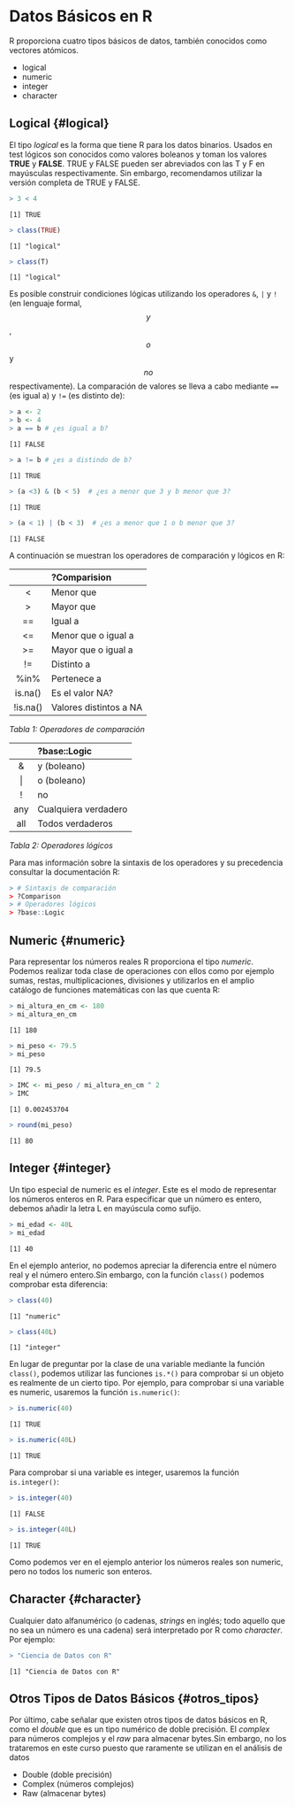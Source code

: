 

# Datos Básicos en R

R proporciona cuatro tipos básicos de datos, también conocidos como vectores atómicos.

- logical
- numeric 
- integer
- character

## Logical {#logical}

El tipo _logical_ es la forma que tiene R para los datos binarios. Usados en test lógicos son conocidos como valores boleanos y toman los valores **TRUE** y **FALSE**. TRUE y FALSE pueden ser abreviados con las T y F en mayúsculas respectivamente. Sin embargo, recomendamos utilizar la versión completa de TRUE y FALSE. 



```r
> 3 < 4
```

```
[1] TRUE
```


```r
> class(TRUE)
```

```
[1] "logical"
```



```r
> class(T)
```

```
[1] "logical"
```


Es posible construir condiciones lógicas utilizando los operadores `&`, `|` y `!` (en lenguaje formal, $$y$$, $$o$$ y $$no$$ respectivamente). La comparación de valores se lleva a cabo mediante `==` (es igual a) y `!=` (es distinto de):


```r
> a <- 2
> b <- 4
> a == b # ¿es igual a b?
```

```
[1] FALSE
```




```r
> a != b # ¿es a distindo de b?
```

```
[1] TRUE
```


```r
> (a <3) & (b < 5)  # ¿es a menor que 3 y b menor que 3?
```

```
[1] TRUE
```



```r
> (a < 1) | (b < 3)  # ¿es a menor que 1 o b menor que 3?
```

```
[1] FALSE
```

A continuación se muestran los operadores de comparación y lógicos en R:

|  | ?Comparision |
| :---: | :--- |
| &lt; | Menor que |
| &gt; | Mayor que |
| == | Igual a |
| &lt;= | Menor que o igual a |
| &gt;= | Mayor que o igual a |
| != | Distinto a |
| %in% | Pertenece a |
| is.na\(\) | Es el valor NA? |
| !is.na\(\) | Valores distintos a NA |
_Tabla 1: Operadores de comparación_


|  | ?base::Logic |
| :---: | :--- |
| & | y \(boleano\) |
| &#124; | o \(boleano\) |
| ! | no |
| any | Cualquiera verdadero |
| all | Todos verdaderos |
_Tabla 2: Operadores lógicos_

Para mas información sobre la sintaxis de los operadores y su precedencia consultar la
documentación R: 


```r
> # Sintaxis de comparación
> ?Comparison
> # Operadores lógicos
> ?base::Logic
```



## Numeric {#numeric}

Para representar los números reales R proporciona el tipo _numeric_. Podemos realizar toda clase de operaciones con ellos como por ejemplo sumas, restas, multiplicaciones, divisiones y utilizarlos en el amplio catálogo de funciones matemáticas con las que cuenta R:



```r
> mi_altura_en_cm <- 180
> mi_altura_en_cm
```

```
[1] 180
```



```r
> mi_peso <- 79.5
> mi_peso
```

```
[1] 79.5
```



```r
> IMC <- mi_peso / mi_altura_en_cm ^ 2
> IMC
```

```
[1] 0.002453704
```



```r
> round(mi_peso)
```

```
[1] 80
```

## Integer {#integer}

Un tipo especial de numeric es el _integer_. Este es el modo de representar los números enteros en R. Para especificar que un número es entero, debemos añadir la letra L en mayúscula como sufijo.



```r
> mi_edad <- 40L
> mi_edad
```

```
[1] 40
```

En el ejemplo anterior, no podemos apreciar la diferencia entre el número real y el número entero.Sin embargo, con la función `class()` podemos comprobar esta diferencia:




```r
> class(40)
```

```
[1] "numeric"
```



```r
> class(40L)
```

```
[1] "integer"
```

En lugar de preguntar por la clase de una variable mediante la función `class()`, podemos utilizar las funciones `is.*()` para comprobar si un objeto es realmente de un cierto tipo. Por ejemplo, para comprobar si una variable es numeric, usaremos la función `is.numeric()`:



```r
> is.numeric(40)
```

```
[1] TRUE
```



```r
> is.numeric(40L)
```

```
[1] TRUE
```

Para comprobar si una variable es integer, usaremos la función `is.integer()`:



```r
> is.integer(40)
```

```
[1] FALSE
```



```r
> is.integer(40L)
```

```
[1] TRUE
```

Como podemos ver en el ejemplo anterior los números reales son numeric, pero no todos los numeric son enteros.

## Character {#character}

Cualquier dato alfanumérico (o cadenas, _strings_ en inglés; todo aquello que no sea un número es una cadena) será
interpretado por R como _character_. Por ejemplo:



```r
> "Ciencia de Datos con R"
```

```
[1] "Ciencia de Datos con R"
```



## Otros Tipos de Datos Básicos {#otros_tipos}

Por último, cabe señalar que existen otros tipos de datos básicos en R, como el _double_ que es un tipo numérico de doble precisión. El _complex_ para números complejos y el _raw_ para almacenar bytes.Sin embargo, no los trataremos en este curso puesto que raramente se utilizan en el análisis de datos

- Double (doble precisión)
- Complex (números complejos)
- Raw (almacenar bytes)



